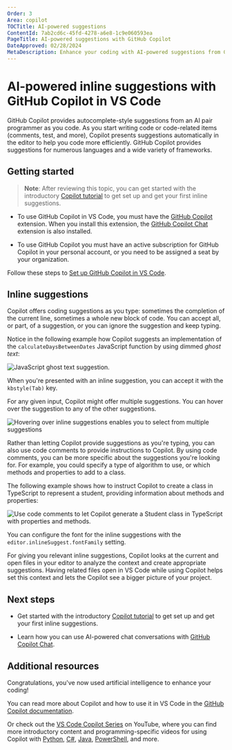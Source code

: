 ```yaml
---
Order: 3
Area: copilot
TOCTitle: AI-powered suggestions
ContentId: 7ab2cd6c-45fd-4278-a6e8-1c9e060593ea
PageTitle: AI-powered suggestions with GitHub Copilot
DateApproved: 02/28/2024
MetaDescription: Enhance your coding with AI-powered suggestions from GitHub Copilot in Visual Studio Code.
---
```

# AI-powered inline suggestions with GitHub Copilot in VS Code

GitHub Copilot provides autocomplete-style suggestions from an AI pair programmer as you code. As you start writing code or code-related items (comments, test, and more), Copilot presents suggestions automatically in the editor to help you code more efficiently. GitHub Copilot provides suggestions for numerous languages and a wide variety of frameworks.

## Getting started

> **Note**: After reviewing this topic, you can get started with the introductory [Copilot tutorial](./getting-started-chat.md) to get set up and get your first inline suggestions.

* To use GitHub Copilot in VS Code, you must have the [GitHub Copilot](https://marketplace.visualstudio.com/items?itemName=GitHub.copilot) extension. When you install this extension, the [GitHub Copilot Chat](https://marketplace.visualstudio.com/items?itemName=GitHub.copilot-chat) extension is also installed.

* To use GitHub Copilot you must have an active subscription for GitHub Copilot in your personal account, or you need to be assigned a seat by your organization.

Follow these steps to [Set up GitHub Copilot in VS Code](/docs/copilot/getting-started.md#set-up-vs-code-for-github-copilot).

## Inline suggestions

Copilot offers coding suggestions as you type: sometimes the completion of the current line, sometimes a whole new block of code. You can accept all, or part, of a suggestion, or you can ignore the suggestion and keep typing.

Notice in the following example how Copilot suggests an implementation of the `calculateDaysBetweenDates` JavaScript function by using dimmed *ghost text*:

![JavaScript ghost text suggestion.](images/inline-suggestions/js-suggest.png)

When you're presented with an inline suggestion, you can accept it with the `kbstyle(Tab)` key.

For any given input, Copilot might offer multiple suggestions. You can hover over the suggestion to any of the other suggestions.

![Hovering over inline suggestions enables you to select from multiple suggestions](images/inline-suggestions/copilot-hover-highlight.png)

Rather than letting Copilot provide suggestions as you're typing, you can also use code comments to provide instructions to Copilot. By using code comments, you can be more specific about the suggestions you're looking for. For example, you could specify a type of algorithm to use, or which methods and properties to add to a class.

The following example shows how to instruct Copilot to create a class in TypeScript to represent a student, providing information about methods and properties:

![Use code comments to let Copilot generate a Student class in TypeScript with properties and methods.](images/inline-suggestions/ts-suggest-code-comment.png)

You can configure the font for the inline suggestions with the `editor.inlineSuggest.fontFamily` setting.

For giving you relevant inline suggestions, Copilot looks at the current and open files in your editor to analyze the context and create appropriate suggestions. Having related files open in VS Code while using Copilot helps set this context and lets the Copilot see a bigger picture of your project.

## Next steps

* Get started with the introductory [Copilot tutorial](/docs/copilot/getting-started-chat.md) to get set up and get your first inline suggestions.

* Learn how you can use AI-powered chat conversations with [GitHub Copilot Chat](/docs/copilot/copilot-chat.md).

## Additional resources

Congratulations, you've now used artificial intelligence to enhance your coding!

You can read more about Copilot and how to use it in VS Code in the [GitHub Copilot documentation](https://docs.github.com/copilot/getting-started-with-github-copilot?tool=vscode).

Or check out the [VS Code Copilot Series](https://www.youtube.com/playlist?list=PLj6YeMhvp2S5_hvBl2SE-7YCHYlLQ0bPt) on YouTube, where you can find more introductory content and programming-specific videos for using Copilot with [Python](https://www.youtube.com/watch?v=DSHfHT5qnGc), [C#](https://www.youtube.com/watch?v=VsUQlSyQn1E), [Java](https://www.youtube.com/watch?v=zhCB95cE0HY), [PowerShell](https://www.youtube.com/watch?v=EwtRzAFiXEM), and more.
